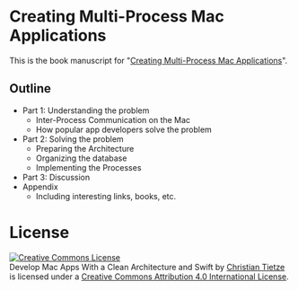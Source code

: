 Creating Multi-Process Mac Applications
=======================================

This is the book manuscript for "[Creating Multi-Process Mac Applications][leanpub]".

[leanpub]: https://leanpub.com/create-multi-process-mac-apps

Outline
-------

* Part 1: Understanding the problem
    * Inter-Process Communication on the Mac
    * How popular app developers solve the problem
* Part 2: Solving the problem
    * Preparing the Architecture
    * Organizing the database
    * Implementing the Processes
* Part 3: Discussion
* Appendix
    * Including interesting links, books, etc.

License
=======

<a rel="license" href="http://creativecommons.org/licenses/by-sa/4.0/"><img alt="Creative Commons License" style="border-width:0" src="https://i.creativecommons.org/l/by-sa/4.0/88x31.png" /></a><br /><span xmlns:dct="http://purl.org/dc/terms/" property="dct:title">Develop Mac Apps With a Clean Architecture and Swift</span> by <a xmlns:cc="http://creativecommons.org/ns#" href="http://christiantietze.de/mac-appdev-book" property="cc:attributionName" rel="cc:attributionURL">Christian Tietze</a> is licensed under a <a rel="license" href="http://creativecommons.org/licenses/by-sa/4.0/">Creative Commons Attribution 4.0 International License</a>.


